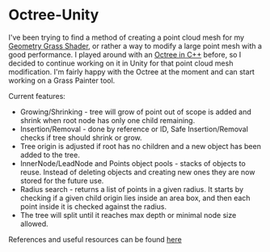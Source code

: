 # Octree-Unity

I've been trying to find a method of creating a point cloud mesh for my [Geometry Grass Shader](https://github.com/TheRensei/GrandGeoGrass-Public), or rather a way to modify a large point mesh with a good performance. I played around with an [Octree in C++](https://github.com/TheRensei/Octree-cpp) before, so I decided to continue working on it in Unity for that point cloud mesh modification. I'm fairly happy with the Octree at the moment and can start working on a Grass Painter tool.

Current features:
- Growing/Shrinking - tree will grow of point out of scope is added and shrink when root node has only one child remaining.
- Insertion/Removal - done by reference or ID, Safe Insertion/Removal checks if tree should shrink or grow.
- Tree origin is adjusted if root has no children and a new object has been added to the tree.
- InnerNode/LeadNode and Points object pools - stacks of objects to reuse. Instead of deleting objects and creating new ones they are now stored for the future use.
- Radius search - returns a list of points in a given radius. It starts by checking if a given child origin lies inside an area box, and then each point inside it is checked against the radius.
- The tree will split until it reaches max depth or minimal node size allowed.

References and useful resources can be found [here](https://github.com/TheRensei/Octree-cpp)
